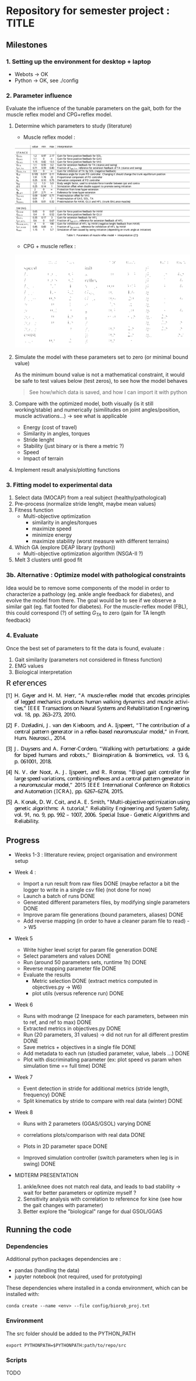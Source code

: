 # Repository for semester project : TITLE

## Milestones

### 1. Setting up the environment for desktop + laptop
- Webots -> OK
- Python  -> OK, see ./config

### 2. Parameter influence
 Evaluate the influence of the tunable parameters on the gait, both for the muscle reflex model and CPG+reflex model.

1. Determine which parameters to study (literature)

	- Muscle reflex model :

	<!--![Muscle reflex model parameters [@Geyer2010AMM]](./figures/reflex_params.png)-->
	![Muscle reflex model parameters interpretation [@Geyer2010AMM]](./figures/table_param_muscle.svg)

	- CPG + muscle reflex :

	![Muscle reflex + CPG model parameters](./figures/reflex_cpg_params.png)



2. Simulate the model with these parameters set to zero (or minimal bound value)

	As the minimum bound value is not a mathematical constraint, it would be safe to test values below (test zeros), to see how the model behaves

	> See how/which data is saved, and how I can import it with python

	
3. Compare with the optimized model, both visually (is it still working/stable) and numerically (similitudes on joint angles/position, muscle activations...) -> see what is applicable
	- Energy (cost of travel)
	- Similarity in angles, torques
	- Stride lenght
	- Stability (just binary or is there a metric ?)
	- Speed
	- Impact of terrain

4. Implement result analysis/plotting functions

### 3. Fitting model to experimental data

1. Select data (MOCAP) from a real subject (healthy/pathological)
2. Pre-process (normalize stride lenght, maybe mean values)
3. Fitness function
	- Multi-objective optimization
	 	- similarity in angles/torques
	 	- maximize speed
	 	- minimize energy
	 	- maximize stability (worst measure with different terrains)
4. Which GA (explore DEAP library (python))
	- Multi-objective optimization algorithm (NSGA-II ?)
5. Melt 3 clusters until good fit

### 3b. Alternative : Optimize model with pathological constraints

Idea would be to remove some components of the model in order to characterize a pathology (eg. ankle angle feedback for diabetes), and evolve the model from there.
The goal would be to see if we observe a similar gait (eg. flat footed for diabetes).
For the muscle-reflex model (FBL), this could correspond (?) of setting $G_{TA}$ to zero  (gain for TA length feedback)

### 4. Evaluate

Once the best set of parameters to fit the data is found, evaluate :

1. Gait similarity (parameters not considered in fitness function)
2. EMG values
3. Biological interpretation

![](./figures/biblio.svg)

## Progress

- Weeks 1-3 : litterature review, project organisation and environment setup
- Week 4 : 
	- Import a run result from raw files DONE (maybe refactor a bit the logger to write in a single csv file) (not done for now)
	- Launch a batch of runs DONE
	- Generated different parameters files, by modifying single parameters DONE
	- Improve param file generations (bound parameters, aliases) DONE
	- Add reverse mapping (in order to have a cleaner param file to read) -> W5

	
- Week 5 
	- Write higher level script for param file generation DONE
	- Select parameters and values DONE
	- Run (around 50 parameters sets, runtime 1h) DONE
	- Reverse mapping parameter file DONE
	- Evaluate the results
		- Metric selection DONE (extract metrics computed in objectives.py -> W6)
		- plot utils (versus reference run) DONE
- Week 6 
	- Runs with modrange (2 linespace for each parameters, between min to ref, and ref to max) DONE
	- Extracted metrics in objectives.py DONE
	- Run (20 parameters, 31 values) -> did not run for all different prestim DONE
	- Save metrics 	+ objectives in a single file DONE
	- Add metadata to each run (studied parameter, value, labels ...) DONE
	- Plot with discriminating parameter (ex: plot speed vs param when simulation time == full time) DONE
- Week 7 
	- Event detection in stride for additional metrics (stride length, frequency) DONE 
	- Split kinematics by stride to compare with real data (winter) DONE
	
- Week 8
	- Runs with 2 parameters (GGAS/GSOL) varying DONE
	 
 	- correlations plots/comparison with real data DONE
 	- Plots in 2D parameter space DONE
	- Improved simulation controller (switch parameters when leg is in swing) DONE

- MIDTERM PRESENTATION
 	1. ankle/knee does not match real data, and leads to bad stability -> wait for better parameters or optimize myself ?
 	2. Sensitivity analysis with correlation to reference for kine (see how the gait changes with parameter)
 	3. Better explore the "biological" range for dual GSOL/GGAS




## Running the code

### Dependencies

Additional python packages dependencies are :

- pandas (handling the data)
- jupyter notebook (not required, used for prototyping)

These dependencies where installed in a conda environment, which can be installed with:
  
`conda create --name <env> --file config/biorob_proj.txt`

### Environment

The src folder should be added to the PYTHON_PATH

`export PYTHONPATH=$PYTHONPATH:path/to/repo/src`

### Scripts
TODO
